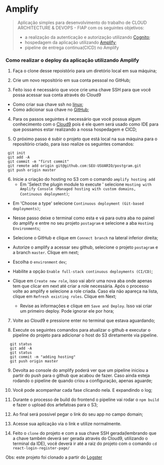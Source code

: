 # Amplify 

> Aplicação simples para desenvolvimento do trabalho de CLOUD ARCHITECTURE & DEVOPS - FIAP com os seguintes objetivos: 
> 
> - a realização da autenticação e autorização utilizando [Cognito](https://aws.amazon.com/pt/cognito/);
> - hospedagem da aplicação utilizando [Amplify](https://aws.amazon.com/pt/amplify/);
> - pipeline de entrega continua(CICD) no Amplify

### Como realizar o deploy da aplicação utilizando Amplify

1. Faça o clone desse repoistório para um diretório local em sua máquina;

2. Crie um novo repositório em sua conta pessoal no GitHub;

3. Feito isso é necessário que voce crie uma chave SSH para que você possa acessar sua conta através do Cloud9
 - Como criar sua chave ssh no [linux](https://docs.github.com/en/authentication/connecting-to-github-with-ssh/generating-a-new-ssh-key-and-adding-it-to-the-ssh-agent);
 - Como adicionar sua chave no [GitHub](https://docs.github.com/en/authentication/connecting-to-github-with-ssh/adding-a-new-ssh-key-to-your-github-account);

4. Para os passos seguintes é necessário que você possua algum conhecimento com o [Cloud9](https://aws.amazon.com/pt/cloud9/) pois é ele quem será usado como IDE para que possamos estar realizando a nossa hospedagem e CICD;

5. O próximo passo é subir o projeto que está local na sua máquina para o repositório criado, para isso realize os seguintes comandos: 

  ``` shell
   git init
   git add -A
   git commit -m "first commit"
   git remote add origin git@github.com:SEU-USUARIO/postgram.git
   git push origin master
   ```

6. Inicie a criação do hosting no S3 com o comando `amplify hosting add`
   -  Em 'Select the plugin module to execute ' selecione `Hosting with Amplify Console (Managed hosting with custom domains, Continuous deployment)`;
  
 -  Em 'Choose a type' selecione `Continuous deployment (Git-based deployments)`;

   -  Nesse passo deixe o terminal como esta e vá para outra aba no painel do amplify e entre no seu projeto `postagram` e selecione a aba `Hosting Environments`;
   
   - Selecione o GitHub e clique em `Connect branch` na lateral inferior direita;

   -  Autorize o amplify a acessar seu github, selecione o projeto `postagram` e a branch `master`. Clique em next;

   -  Escolha o `environment` `dev`;

   -  Habilite a opção `Enable full-stack continuous deployments (CI/CD)`;
  
 - Clique em `Create new role`, isso vai abrir uma nova aba onde apenas tem que clicar em next até criar a role necessária. Após o processo volte ao amplify e selecione a role criada. Caso ela não apareça na lista, clique em `Refresh existing roles`. Clique em Next;


   -  Revise as informações e clique em `Save and Deploy`. Isso vai criar um primeiro deploy. Pode ignorar ele por hora;
 
7. Volte ao Cloud9 e pressione enter no terminal que estava aguardando;

8. Execute os seguintes comandos para atualizar o github e executar o pipeline do projeto para adicionar o host do S3 diretamente via pipeline.

```
  git status
  git add -A
  git status
  git commit -m "adding hosting"
  git push origin master
  ```

9. Devolta ao console do amplify poderá ver que um pipeline iniciou a partir do push para o github que acabou de fazer. Caso ainda esteja rodando o pipeline de quando criou a configuração, apenas aguarde;

10. Você pode acompanhar cada fase clicando nela. E expandindo o log;

11. Durante o processo de build do frontend o pipeline vai rodar o `npm build` e fazer o upload dos artefatoas para o S3;

12. Ao final será possivel pegar o link do seu app no campo domain;

13. Acesse sua aplicação via o link e utilize normalmente.

14. Feito o `clone` do projeto e com a sua chave SSH gerada(lembrando que a chave também deverá ser gerada através do Cloud9, utilizando o terminal da IDE), você deverá ir até a raiz do projeto com o comando `cd react-login-register-page/`


Obs: este projeto foi clonado a partir do [Logster](https://github.com/ilyaszm/react-login-register-page)
